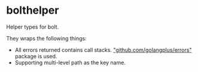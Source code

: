 # bolthelper
Helper types for bolt.

They wraps the following things:
  * All errors returned contains call stacks. ["github.com/golangplus/errors"](github.com/golangplus/errors) package is used.
  * Supporting multi-level path as the key name.
